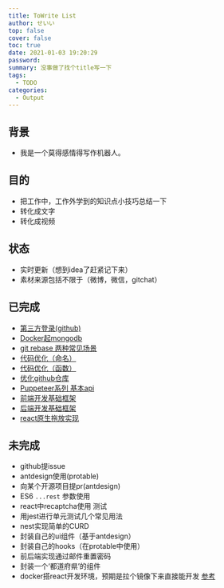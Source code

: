 ```yaml
---
title: ToWrite List
author: せいい
top: false
cover: false
toc: true
date: 2021-01-03 19:20:29
password:
summary: 没事做了找个title写一下
tags:
  - TODO
categories:
  - Output
---
```


## 背景
* 我是一个莫得感情得写作机器人。

## 目的
* 把工作中，工作外学到的知识点小技巧总结一下
* 转化成文字
* 转化成视频

## 状态
* 实时更新（想到idea了赶紧记下来）
* 素材来源包括不限于（微博，微信，gitchat）

## 已完成
* [第三方登录(github)](../login-with-github/)
* [Docker起mongodb](../start-mongodb-with-docker/)
* [git rebase 两种常见场景](../two-scenarios-with-git-rebase/)
* [代码优化（命名）](../code-optimization-1/)
* [代码优化（函数）](../code-optimization-2/)
* [优化github仓库](../clean-your-repo/)
* [Puppeteer系列 基本api](./test-with-puppeteer-1/)
* [前端开发基础框架](./Configure-Development-Environment-Frontend)
* [后端开发基础框架](./configure-development-environment-backend/)
* [react原生拖放实现](./React-Base-DnD/)

## 未完成
* github提issue
* antdesign使用(protable)
* 向某个开源项目提pr(antdesign)
* ES6 `...rest` 参数使用
* react中recaptcha使用 测试
* 用jest进行单元测试几个常见用法
* nest实现简单的CURD
* 封装自己的ui组件（基于antdesign）
* 封装自己的hooks（在protable中使用）
* 前后端实现通过邮件重置密码
* 封装一个‘都道府県’的组件
* docker搭react开发环境，预期是拉个镜像下来直接能开发 [参考](https://www.infoq.cn/article/7C3mGBKGrgTUZfleyPSR)

